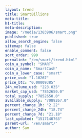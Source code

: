 ```yaml
---
layout: trend
title: SmartBillions
meta-title: 
h1-title: 
meta-description: 
image: "/media/1383906/smart.png"
published: true
allow_search_engine: false
sitemap: false
enable_comment: false
sort_order: 999
permalink: "/en/smart/trend.html"
coin_a_symbol: "SMART"
coin_a_name: "SmartCash"
coin_a_lower_case: "smart"
price_usd: "1.10267"
price_btc: "0.00009385"
24h_volume_usd: "223.035"
market_cap_usd: "7852650.0"
total_supply: "7852650.0"
available_supply: "7089267.0"
percent_change_1h: "2.22"
percent_change_24h: "18.74"
percent_change_7d: "21.18"
last_updated: "1517140763"
parent-url: "/en/smart/"
author: Sam
---
```


